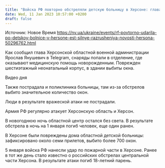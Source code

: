 ```yaml
---
title: "Войска РФ повторно обстреляли детскую больницу в Херсоне: глава ОВА рассказал о новых разрушениях"
date: Wed, 11 Jan 2023 10:57:00 +0200
draft: false
---
```

Источник: Новое Время https://nv.ua/ukraine/events/rf-povtorno-udarila-po-detskoy-bolnice-v-hersone-est-silnye-razrusheniya-novosti-hersona-50296762.html


 Как сообщил глава Херсонской областной военной администрации Ярослав Янушевич в Telegram, снаряды попали в отделение, где оказывают медицинскую помощь новорожденным. Поврежден шестиэтажный неонатальный корпус, в здании выбиты окна.

 Видео дня   

Также пострадала и поликлиника больницы, там из-за обстрелов выбито значительное количество окон.

Люди в результате вражеской атаки не пострадали.

Армия РФ регулярно атакует Херсонскую область и Херсон.

В новогоднюю ночь областной центр остался без света. В результате обстрела в ночь на 1 января погиб человек, еще один ранен.

В Херсоне были повреждены дома областной детской больницы: зафиксировано около семи прилетов, выбито более 700 окон.

5 января войска РФ нанесли удар по пожарной части в Херсоне. Ранее в тот же день стало известно о российских обстрелах центральной части Херсона. В результате атаки погиб 18-летний парень.
